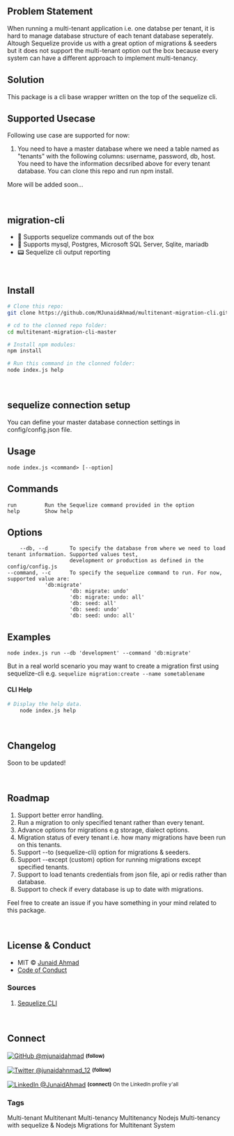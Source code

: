 <h4 align="center">

## Problem Statement

When running a multi-tenant application i.e. one databse per tenant, it is hard to manage database structure of each tenant database seperately.
Altough Sequelize provide us with a great option of migrations & seeders but it does not support the multi-tenant option out the box because every system can have a different approach to implement multi-tenancy.

## Solution

This package is a cli base wrapper written on the top of the sequelize cli.

## Supported Usecase

Following use case are supported for now:
1. You need to have a master database where we need a table named as "tenants" with the following columns: username, password, db, host.
   You need to have the information decsribed above for every tenant database.
   You can clone this repo and run npm install.

 More will be added soon...

</h4>

<br>

## migration-cli

- 🚀 Supports sequelize commands out of the box
- 🤯 Supports mysql, Postgres, Microsoft SQL Server, Sqlite, mariadb
- 📟 Sequelize cli output reporting

<br>

## Install

```sh
# Clone this repo:
git clone https://github.com/MJunaidAhmad/multitenant-migration-cli.git

# cd to the clonned repo folder:
cd multitenant-migration-cli-master

# Install npm modules:
npm install

# Run this command in the clonned folder:
node index.js help
```
<br>

## sequelize connection setup
You can define your master database connection settings in config/config.json file.


## Usage
    node index.js <command> [--option]

## Commands
    run         Run the Sequelize command provided in the option
    help        Show help

## Options
        --db, --d       To specify the database from where we need to load tenant information. Supported values test,
                        development or production as defined in the config/config.js
    --command, --c      To specify the sequelize command to run. For now, supported value are:
    			'db:migrate'
                        'db: migrate: undo'
                        'db: migrate: undo: all'
                        'db: seed: all'
                        'db: seed: undo'
                        'db: seed: undo: all'

## Examples
    node index.js run --db 'development' --command 'db:migrate'
	 
But in a real world scenario you may want to create a migration first using sequelize-cli e.g. ```sequelize migration:create --name sometablename```
  
#### CLI Help

```sh
# Display the help data.
    node index.js help
```

<br>

## Changelog

Soon to be updated!

<br>

## Roadmap
1. Support better error handling.
2. Run a migration to only specified tenant rather than every tenant.
3. Advance options for migrations e.g storage, dialect options.
4. Migration status of every tenant i.e. how many migrations have been run on this tenants.
5. Support --to (sequelize-cli) option for migrations & seeders.
6. Support --except (custom) option for running migrations except specified tenants.
7. Support to load tenants credentials from json file, api or redis rather than database.
8. Support to check if every database is up to date with migrations.

Feel free to create an issue if you have something in your mind related to this package.

<br>

## License & Conduct

- MIT © [Junaid Ahmad](https://twitter.com/junaidahmad_12/)
- [Code of Conduct](code-of-conduct.md)

### Sources

<ol>
    <li id="ref-1">
        <a href="https://sequelize.org/master/index.html"
            >Sequelize CLI</a>
    </li>
</ol>

<br>

## Connect

<div align="left">
    <p><a href="https://github.com/mjunaidahmad"><img alt="GitHub @mjunaidahmad" align="center" src="https://img.shields.io/badge/GITHUB-gray.svg?colorB=6cc644&colorA=6cc644&style=flat" /></a>&nbsp;<small><strong>(follow)</strong> </small></p>
    <p><a href="https://twitter.com/MrAhmadAwais/"><img alt="Twitter @junaidahnmad_12" align="center" src="https://img.shields.io/badge/TWITTER-gray.svg?colorB=1da1f2&colorA=1da1f2&style=flat" /></a>&nbsp;<small><strong>(follow)</strong></small></p>
    <p><a href="https://www.linkedin.com/in/junaidahmad-/"><img alt="LinkedIn @JunaidAhmad" align="center" src="https://img.shields.io/badge/LINKEDIN-gray.svg?colorB=0077b5&colorA=0077b5&style=flat" /></a>&nbsp;<small><strong>(connect)</strong> On the LinkedIn profile y'all</small></p>
</div>

### Tags
Multi-tenant Multitenant Multi-tenancy Multitenancy Nodejs Multi-tenancy with sequelize & Nodejs Migrations for Multitenant System
